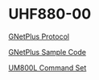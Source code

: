 # UHF880-00

[GNetPlus Protocol](doc/GNetPlus%20Protocol.md)

[GNetPlus Sample Code](src/Sample/)

[UM800L Command Set](doc/UM800L%20Command%20Set.md)
